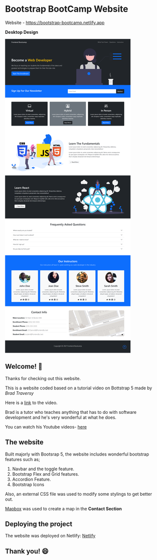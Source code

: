 # Bootstrap BootCamp Website

Website - https://bootstrap-bootcamp.netlify.app

**Desktop Design**

![Desktop preview for Bootstrap BootCamp Website](./design/desktop-design.png)



## Welcome! 👋

Thanks for checking out this website.

This is a website coded based on a tutorial video on Bottstrap 5 made by *Brad Traversy*

Here is a [link](https://www.youtube.com/watch?v=4sosXZsdy-s) to the video.

Brad is a tutor who teaches anything that has to do with software development and he's very wonderful at what he does.

You can watch his Youtube videos- [here](https://www.youtube.com/channel/UC29ju8bIPH5as8OGnQzwJyA)


## The website

Built majorly with Bootsrap 5, the website includes wonderful bootstrap features such as;
1. Navbar and the toggle feature.
2. Bootstrap Flex and Grid features.
3. Accordion Feature.
4. Bootstrap Icons

Also, an external CSS file was used to modify some stylings to get better out. 

[Mapbox](https://www.mapbox.com/) was used to create a map in the **Contact Section**



## Deploying the project

The website was deployed on Netlify: [Netlify](https://www.netlify.com/)

## Thank you! :smile:
